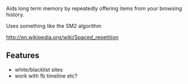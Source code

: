 Aids long term memory by repeatedly offering items from your browsing history.

Uses something like the SM2 algorithm

http://en.wikipedia.org/wiki/Spaced_repetition

## Features

- white/blacklist sites
- work with fb timeline etc?